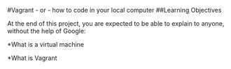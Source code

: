 #Vagrant - or - how to code in your local computer ##Learning Objectives

At the end of this project, you are expected to be able to explain to anyone, without the help of Google:

*What is a virtual machine

*What is Vagrant
